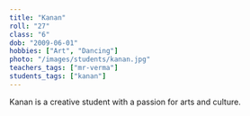 ```yaml
---
title: "Kanan"
roll: "27"
class: "6"
dob: "2009-06-01"
hobbies: ["Art", "Dancing"]
photo: "/images/students/kanan.jpg"
teachers_tags: ["mr-verma"]
students_tags: ["kanan"]
---
```


Kanan is a creative student with a passion for arts and culture.